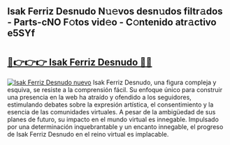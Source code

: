 ## Isak Ferriz Desnudo N𝚞𝚎vos desn𝚞dos filtr𝚊dos - Parts-cNO F𝚘tos vid𝚎o - C𝚘ntenido atr𝚊ctivo e5SYf

# <h2><a href="http://mb2fe0n.tromn.icu/?c=Isak+Ferriz+Desnudo">🔗👉👉👉 Isak Ferriz Desnudo 🔗🔗</a></h2>

[![Isak Ferriz Desnudo nuevo](https://i.imgur.com/pEAQMta.gif)](http://mb2fe0n.tromn.icu/?c=Isak+Ferriz+Desnudo)
Isak Ferriz Desnudo, una figura compleja y esquiva, se resiste a la comprensión fácil. Su enfoque único para construir una presencia en la web ha atraído y ofendido a los seguidores, estimulando debates sobre la expresión artística, el consentimiento y la esencia de las comunidades virtuales. A pesar de la ambigüedad de sus planes de futuro, su impacto en el mundo virtual es innegable. Impulsado por una determinación inquebrantable y un encanto innegable, el progreso de Isak Ferriz Desnudo en el reino virtual es implacable.
